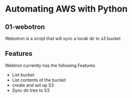 # Automating AWS with Python

## 01-webotron
Webotron is a script that will sync a locak dir to s3 bucket


## Features
Webtron currently has the following Features

- List bucket
- List contents of the bucket
- create and set up S3
- Sync dir tree to S3
